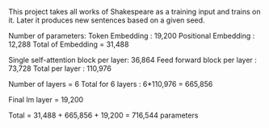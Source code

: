 This project takes all works of Shakespeare as a training input and trains on it. Later it produces new sentences based on a given seed.

Number of parameters:
Token Embedding : 19,200
Positional Embedding : 12,288
Total of Embedding = 31,488

Single self-attention block per layer: 36,864
Feed forward block per layer : 73,728
Total per layer : 110,976

Number of layers = 6
Total for 6 layers : 6*110,976 = 665,856

Final lm layer = 19,200

Total = 31,488 + 665,856 + 19,200 = 716,544 parameters





